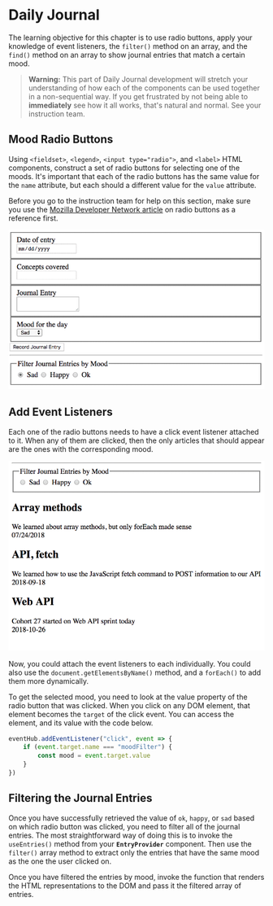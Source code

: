 # Daily Journal

The learning objective for this chapter is to use radio buttons, apply your knowledge of event listeners, the `filter()` method on an array, and the `find()` method on an array to show journal entries that match a certain mood.

> **Warning:** This part of Daily Journal development will  stretch your understanding of how each of the components can be used together in a non-sequential way. If you get frustrated by not being able to **immediately** see how it all works, that's natural and normal. See your instruction team.

## Mood Radio Buttons

Using `<fieldset>`, `<legend>`, `<input type="radio">`, and `<label>` HTML components, construct a set of radio buttons for selecting one of the moods. It's important that each of the radio buttons has the same value for the `name` attribute, but each should a different value for the `value` attribute.

Before you go to the instruction team for help on this section, make sure you use the [Mozilla Developer Network article](https://developer.mozilla.org/en-US/docs/Web/HTML/Element/input/radio) on radio buttons as a reference first.

![mood radio buttons](./images/42YaMLSHb7.gif)

## Add Event Listeners

Each one of the radio buttons needs to have a click event listener attached to it. When any of them are clicked, then the only articles that should appear are the ones with the corresponding mood.

![journal entries filtered by mood when radio button is clicked](./images/E0uirNa8Af.gif)

Now, you could attach the event listeners to each individually. You could also use the `document.getElementsByName()` method, and a `forEach()` to add them more dynamically.

To get the selected mood, you need to look at the value property of the radio button that was clicked. When you click on any DOM element, that element becomes the `target` of the click event. You can access the element, and its value with the code below.

```js
eventHub.addEventListener("click", event => {
    if (event.target.name === "moodFilter") {
        const mood = event.target.value
    }
})
```

## Filtering the Journal Entries

Once you have successfully retrieved the value of `ok`, `happy`, or `sad` based on which radio button was clicked, you need to filter all of the journal entries. The most straightforward way of doing this is to invoke the `useEntries()` method from your **`EntryProvider`** component. Then use the `filter()` array method to extract only the entries that have the same mood as the one the user clicked on.

Once you have filtered the entries by mood, invoke the function that renders the HTML representations to the DOM and pass it the filtered array of entries.

